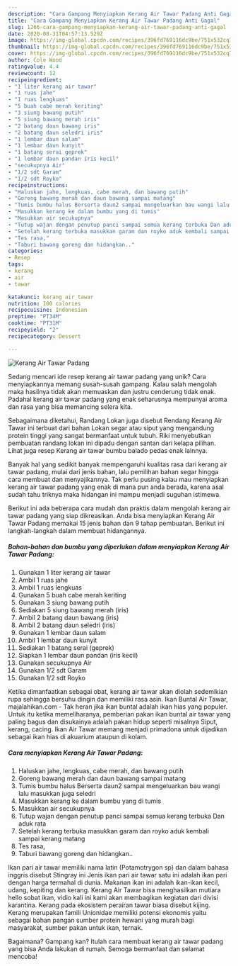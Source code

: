 ```yaml
---
description: "Cara Gampang Menyiapkan Kerang Air Tawar Padang Anti Gagal"
title: "Cara Gampang Menyiapkan Kerang Air Tawar Padang Anti Gagal"
slug: 1266-cara-gampang-menyiapkan-kerang-air-tawar-padang-anti-gagal
date: 2020-08-31T04:57:13.529Z
image: https://img-global.cpcdn.com/recipes/396fd769116dc9be/751x532cq70/kerang-air-tawar-padang-foto-resep-utama.jpg
thumbnail: https://img-global.cpcdn.com/recipes/396fd769116dc9be/751x532cq70/kerang-air-tawar-padang-foto-resep-utama.jpg
cover: https://img-global.cpcdn.com/recipes/396fd769116dc9be/751x532cq70/kerang-air-tawar-padang-foto-resep-utama.jpg
author: Cole Wood
ratingvalue: 4.4
reviewcount: 12
recipeingredient:
- "1 liter kerang air tawar"
- "1 ruas jahe"
- "1 ruas lengkuas"
- "5 buah cabe merah keriting"
- "3 siung bawang putih"
- "5 siung bawang merah iris"
- "2 batang daun bawang iris"
- "2 batang daun seledri iris"
- "1 lembar daun salam"
- "1 lembar daun kunyit"
- "1 batang serai geprek"
- "1 lembar daun pandan iris kecil"
- "secukupnya Air"
- "1/2 sdt Garam"
- "1/2 sdt Royko"
recipeinstructions:
- "Haluskan jahe, lengkuas, cabe merah, dan bawang putih"
- "Goreng bawang merah dan daun bawang sampai matang"
- "Tumis bumbu halus Berserta daun2 sampai mengeluarkan bau wangi lalu masukkan juga seledri"
- "Masukkan kerang ke dalam bumbu yang di tumis"
- "Masukkan air secukupnya"
- "Tutup wajan dengan penutup panci sampai semua kerang terbuka Dan aduk rata"
- "Setelah kerang terbuka masukkan garam dan royko aduk kembali sampai kerang matang"
- "Tes rasa,"
- "Taburi bawang goreng dan hidangkan.."
categories:
- Resep
tags:
- kerang
- air
- tawar

katakunci: kerang air tawar 
nutrition: 100 calories
recipecuisine: Indonesian
preptime: "PT34M"
cooktime: "PT31M"
recipeyield: "2"
recipecategory: Dessert

---
```



![Kerang Air Tawar Padang](https://img-global.cpcdn.com/recipes/396fd769116dc9be/751x532cq70/kerang-air-tawar-padang-foto-resep-utama.jpg)

Sedang mencari ide resep kerang air tawar padang yang unik? Cara menyiapkannya memang susah-susah gampang. Kalau salah mengolah maka hasilnya tidak akan memuaskan dan justru cenderung tidak enak. Padahal kerang air tawar padang yang enak seharusnya mempunyai aroma dan rasa yang bisa memancing selera kita.

Sebagaimana diketahui, Randang Lokan juga disebut Rendang Kerang Air Tawar ini terbuat dari bahan Lokan segar atau siput yang mengandung protein tinggi yang sangat bermanfaat untuk tubuh. Riki menyebutkan pembuatan randang lokan ini dipadu dengan santan dari kelapa pilihan. Lihat juga resep Kerang air tawar bumbu balado pedas enak lainnya.

Banyak hal yang sedikit banyak mempengaruhi kualitas rasa dari kerang air tawar padang, mulai dari jenis bahan, lalu pemilihan bahan segar hingga cara membuat dan menyajikannya. Tak perlu pusing kalau mau menyiapkan kerang air tawar padang yang enak di mana pun anda berada, karena asal sudah tahu triknya maka hidangan ini mampu menjadi suguhan istimewa.


Berikut ini ada beberapa cara mudah dan praktis dalam mengolah kerang air tawar padang yang siap dikreasikan. Anda bisa menyiapkan Kerang Air Tawar Padang memakai 15 jenis bahan dan 9 tahap pembuatan. Berikut ini langkah-langkah dalam membuat hidangannya.

<!--inarticleads1-->

##### Bahan-bahan dan bumbu yang diperlukan dalam menyiapkan Kerang Air Tawar Padang:

1. Gunakan 1 liter kerang air tawar
1. Ambil 1 ruas jahe
1. Ambil 1 ruas lengkuas
1. Gunakan 5 buah cabe merah keriting
1. Gunakan 3 siung bawang putih
1. Sediakan 5 siung bawang merah (iris)
1. Ambil 2 batang daun bawang (iris)
1. Ambil 2 batang daun seledri (iris)
1. Gunakan 1 lembar daun salam
1. Ambil 1 lembar daun kunyit
1. Sediakan 1 batang serai (geprek)
1. Siapkan 1 lembar daun pandan (iris kecil)
1. Gunakan secukupnya Air
1. Gunakan 1/2 sdt Garam
1. Gunakan 1/2 sdt Royko


Ketika dimanfaatkan sebagai obat, kerang air tawar akan diolah sedemikian rupa sehingga bersuhu dingin dan memiliki rasa asin. Ikan Buntal Air Tawar, majalahikan.com - Tak heran jika ikan buntal adalah ikan hias yang populer. Untuk itu ketika memeliharanya, pemberian pakan ikan buntal air tawar yang paling bagus dan disukainya adalah pakan hidup seperti misalnya Siput, kerang, cacing. Ikan Air Tawar memang menjadi primadona untuk dijadikan sebagai ikan hias di akuarium ataupun di kolam. 

<!--inarticleads2-->

##### Cara menyiapkan Kerang Air Tawar Padang:

1. Haluskan jahe, lengkuas, cabe merah, dan bawang putih
1. Goreng bawang merah dan daun bawang sampai matang
1. Tumis bumbu halus Berserta daun2 sampai mengeluarkan bau wangi lalu masukkan juga seledri
1. Masukkan kerang ke dalam bumbu yang di tumis
1. Masukkan air secukupnya
1. Tutup wajan dengan penutup panci sampai semua kerang terbuka Dan aduk rata
1. Setelah kerang terbuka masukkan garam dan royko aduk kembali sampai kerang matang
1. Tes rasa,
1. Taburi bawang goreng dan hidangkan..


Ikan pari air tawar memiliki nama latin (Potamotrygon sp) dan dalam bahasa inggris disebut Stingray ini Jenis ikan pari air tawar satu ini adalah ikan peri dengan harga termahal di dunia. Makanan ikan ini adalah ikan-ikan kecil, udang, kepiting dan kerang. Kerang Air Tawar bisa menghasilkan mutiara hello sobat ikan, vidio kali ini kami akan membagikan kegiatan dari divisi karantina. Kerang pada ekosistem perairan tawar biasa disebut kijing. Kerang merupakan famili Unionidae memiliki potensi ekonomis yaitu sebagai bahan pangan sumber protein hewani yang murah bagi masyarakat, sumber pakan untuk ikan, ternak. 

Bagaimana? Gampang kan? Itulah cara membuat kerang air tawar padang yang bisa Anda lakukan di rumah. Semoga bermanfaat dan selamat mencoba!
